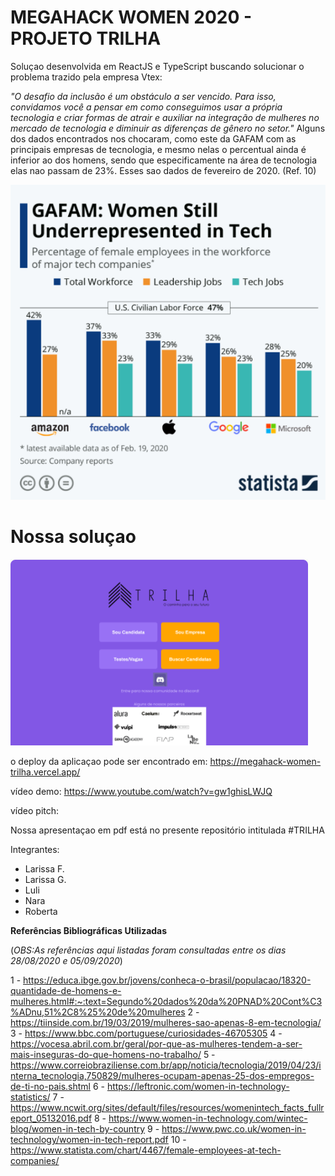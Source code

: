# MEGAHACK WOMEN 2020 - PROJETO TRILHA

Soluçao desenvolvida em ReactJS e TypeScript buscando solucionar o problema trazido pela empresa Vtex:

*"O desafio da inclusão é um obstáculo a ser vencido. Para isso, convidamos você a pensar em como conseguimos usar a própria tecnologia e criar formas de atrair e auxiliar na integração de mulheres no mercado de tecnologia e diminuir as diferenças de gênero no setor."*
Alguns dos dados encontrados nos chocaram, como este da GAFAM com as principais empresas de tecnologia, e mesmo nelas o percentual ainda é inferior ao dos homens, sendo que especificamente na área de tecnologia elas nao passam de 23%. Esses sao dados de fevereiro de 2020. (Ref. 10)

![Alt text](https://github.com/NaraGuimma/megahack-women-trilha/blob/master/statistica%2C%20Fev%202020.png "Optional Dados Statistica de Fevereiro de 2020 - vide REf. 10")



# Nossa soluçao

![Alt text](https://github.com/NaraGuimma/megahack-women-trilha/blob/master/index.html.png "Optional Home Page")

o deploy da aplicaçao pode ser encontrado em: https://megahack-women-trilha.vercel.app/

vídeo demo: https://www.youtube.com/watch?v=gw1ghisLWJQ

vídeo pitch: 

Nossa apresentaçao em pdf está no presente repositório intitulada #TRILHA


Integrantes:

- Larissa F.
- Larissa G.
- Luli
- Nara
- Roberta


**Referências Bibliográficas Utilizadas**

(*OBS:As referências aqui listadas foram consultadas entre os dias 28/08/2020 e 05/09/2020*)

1 - https://educa.ibge.gov.br/jovens/conheca-o-brasil/populacao/18320-quantidade-de-homens-e-mulheres.html#:~:text=Segundo%20dados%20da%20PNAD%20Cont%C3%ADnu,51%2C8%25%20de%20mulheres
2 - https://tiinside.com.br/19/03/2019/mulheres-sao-apenas-8-em-tecnologia/
3 - https://www.bbc.com/portuguese/curiosidades-46705305
4 - https://vocesa.abril.com.br/geral/por-que-as-mulheres-tendem-a-ser-mais-inseguras-do-que-homens-no-trabalho/
5 - https://www.correiobraziliense.com.br/app/noticia/tecnologia/2019/04/23/interna_tecnologia,750829/mulheres-ocupam-apenas-25-dos-empregos-de-ti-no-pais.shtml
6 - https://leftronic.com/women-in-technology-statistics/
7 - https://www.ncwit.org/sites/default/files/resources/womenintech_facts_fullreport_05132016.pdf
8 - https://www.women-in-technology.com/wintec-blog/women-in-tech-by-country
9 - https://www.pwc.co.uk/women-in-technology/women-in-tech-report.pdf
10 - https://www.statista.com/chart/4467/female-employees-at-tech-companies/
